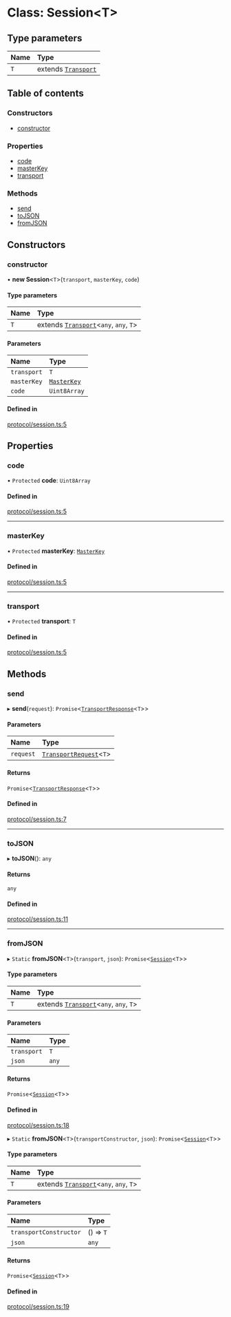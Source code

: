 # Class: Session<T\>

## Type parameters

| Name | Type |
| :------ | :------ |
| `T` | extends [`Transport`](../interfaces/Transport.md) |

## Table of contents

### Constructors

- [constructor](Session.md#constructor)

### Properties

- [code](Session.md#code)
- [masterKey](Session.md#masterkey)
- [transport](Session.md#transport)

### Methods

- [send](Session.md#send)
- [toJSON](Session.md#tojson)
- [fromJSON](Session.md#fromjson)

## Constructors

### constructor

• **new Session**<`T`\>(`transport`, `masterKey`, `code`)

#### Type parameters

| Name | Type |
| :------ | :------ |
| `T` | extends [`Transport`](../interfaces/Transport.md)<`any`, `any`, `T`\> |

#### Parameters

| Name | Type |
| :------ | :------ |
| `transport` | `T` |
| `masterKey` | [`MasterKey`](MasterKey.md) |
| `code` | `Uint8Array` |

#### Defined in

[protocol/session.ts:5](https://gitlab.com/i3-market/code/wp3/t3.2/i3m-wallet-monorepo/-/blob/1881fda/packages/wallet-protocol/src/ts/protocol/session.ts#L5)

## Properties

### code

• `Protected` **code**: `Uint8Array`

#### Defined in

[protocol/session.ts:5](https://gitlab.com/i3-market/code/wp3/t3.2/i3m-wallet-monorepo/-/blob/1881fda/packages/wallet-protocol/src/ts/protocol/session.ts#L5)

___

### masterKey

• `Protected` **masterKey**: [`MasterKey`](MasterKey.md)

#### Defined in

[protocol/session.ts:5](https://gitlab.com/i3-market/code/wp3/t3.2/i3m-wallet-monorepo/-/blob/1881fda/packages/wallet-protocol/src/ts/protocol/session.ts#L5)

___

### transport

• `Protected` **transport**: `T`

#### Defined in

[protocol/session.ts:5](https://gitlab.com/i3-market/code/wp3/t3.2/i3m-wallet-monorepo/-/blob/1881fda/packages/wallet-protocol/src/ts/protocol/session.ts#L5)

## Methods

### send

▸ **send**(`request`): `Promise`<[`TransportResponse`](../API.md#transportresponse)<`T`\>\>

#### Parameters

| Name | Type |
| :------ | :------ |
| `request` | [`TransportRequest`](../API.md#transportrequest)<`T`\> |

#### Returns

`Promise`<[`TransportResponse`](../API.md#transportresponse)<`T`\>\>

#### Defined in

[protocol/session.ts:7](https://gitlab.com/i3-market/code/wp3/t3.2/i3m-wallet-monorepo/-/blob/1881fda/packages/wallet-protocol/src/ts/protocol/session.ts#L7)

___

### toJSON

▸ **toJSON**(): `any`

#### Returns

`any`

#### Defined in

[protocol/session.ts:11](https://gitlab.com/i3-market/code/wp3/t3.2/i3m-wallet-monorepo/-/blob/1881fda/packages/wallet-protocol/src/ts/protocol/session.ts#L11)

___

### fromJSON

▸ `Static` **fromJSON**<`T`\>(`transport`, `json`): `Promise`<[`Session`](Session.md)<`T`\>\>

#### Type parameters

| Name | Type |
| :------ | :------ |
| `T` | extends [`Transport`](../interfaces/Transport.md)<`any`, `any`, `T`\> |

#### Parameters

| Name | Type |
| :------ | :------ |
| `transport` | `T` |
| `json` | `any` |

#### Returns

`Promise`<[`Session`](Session.md)<`T`\>\>

#### Defined in

[protocol/session.ts:18](https://gitlab.com/i3-market/code/wp3/t3.2/i3m-wallet-monorepo/-/blob/1881fda/packages/wallet-protocol/src/ts/protocol/session.ts#L18)

▸ `Static` **fromJSON**<`T`\>(`transportConstructor`, `json`): `Promise`<[`Session`](Session.md)<`T`\>\>

#### Type parameters

| Name | Type |
| :------ | :------ |
| `T` | extends [`Transport`](../interfaces/Transport.md)<`any`, `any`, `T`\> |

#### Parameters

| Name | Type |
| :------ | :------ |
| `transportConstructor` | () => `T` |
| `json` | `any` |

#### Returns

`Promise`<[`Session`](Session.md)<`T`\>\>

#### Defined in

[protocol/session.ts:19](https://gitlab.com/i3-market/code/wp3/t3.2/i3m-wallet-monorepo/-/blob/1881fda/packages/wallet-protocol/src/ts/protocol/session.ts#L19)

